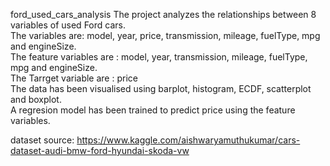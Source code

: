ford_used_cars_analysis
The project analyzes the relationships between 8 variables of used Ford cars. 
<br>The variables are: model, year, price, transmission, mileage, fuelType, mpg and engineSize. 
<br>The feature variables are :  model, year, transmission, mileage, fuelType, mpg and engineSize.
<br>The Tarrget variable are : price
<br>The data has been visualised using barplot, histogram, ECDF, scatterplot and boxplot.
<br>A regresion model has been trained to predict price using the feature variables.

dataset source: https://www.kaggle.com/aishwaryamuthukumar/cars-dataset-audi-bmw-ford-hyundai-skoda-vw
